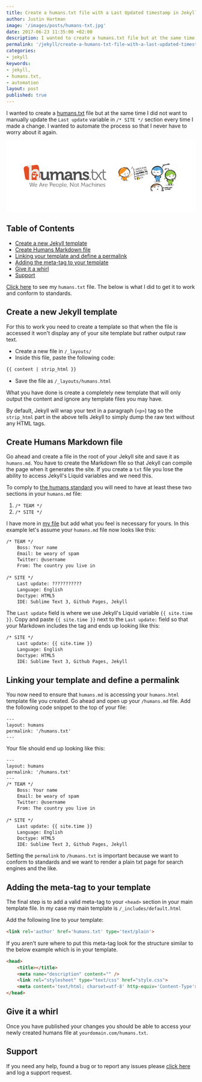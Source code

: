 ```yaml
---
title: Create a humans.txt file with a Last Updated timestamp in Jekyll
author: Justin Hartman
image: '/images/posts/humans-txt.jpg'
date: 2017-06-23 11:35:00 +02:00
description: I wanted to create a humans.txt file but at the same time I did not want to manually update the `Last update` variable in `/* SITE */` section every time I made a change. I wanted to automate the process so that I never have to worry about it again. 
permalink: '/jekyll/create-a-humans-txt-file-with-a-last-updated-timestamp-in-jekyll/'
categories:
- jekyll
keywords:
- jekyll,
- humans.txt,
- automation
layout: post
published: true
---
```

I wanted to create a [humans.txt][humans] file but at the same time I did not want to manually update the `Last update` variable in `/* SITE */` section every time I made a change. I wanted to automate the process so that I never have to worry about it again.

![Humans.txt][image]

## Table of Contents
<!-- MarkdownTOC -->

- [Create a new Jekyll template](#create-a-new-jekyll-template)
- [Create Humans Markdown file](#create-humans-markdown-file)
- [Linking your template and define a permalink](#linking-your-template-and-define-a-permalink)
- [Adding the meta-tag to your template](#adding-the-meta-tag-to-your-template)
- [Give it a whirl](#give-it-a-whirl)
- [Support](#support)

<!-- /MarkdownTOC -->

[Click here][my-humans] to see my `humans.txt` file. The below is what I did to get it to work and conform to standards.

## Create a new Jekyll template
For this to work you need to create a template so that when the file is accessed it won't display any of your site template but rather output raw text.

* Create a new file in `/_layouts/`
* Inside this file, paste the following code:
```html
{{ content | strip_html }}
```
* Save the file as `/_layouts/humans.html`

What you have done is create a completely new template that will only output the content and ignore any template files you may have. 

By default, Jekyll will wrap your text in a paragraph (`<p>`) tag so the `strip_html` part in the above tells Jekyll to simply dump the raw text without any HTML tags. 

## Create Humans Markdown file
Go ahead and create a file in the root of your Jekyll site and save it as `humans.md`. You have to create the Markdown file so that Jekyll can compile the page when it generates the site. If you create a `txt` file you lose the ability to access Jekyll's Liquid variables and we need this.

To comply to [the humans standard][standard] you will need to have at least these two sections in your `humans.md` file:
 1. `/* TEAM */`
 2. `/* SITE */`

I have more in [my file][my-humans] but add what you feel is necessary for yours. In this example let's assume your `humans.md` file now looks like this:
```
/* TEAM */
    Boss: Your name
    Email: be weary of spam
    Twitter: @username
    From: The country you live in

/* SITE */
    Last update: ???????????
    Language: English
    Doctype: HTML5
    IDE: Sublime Text 3, Github Pages, Jekyll
```
The `Last update` field is where we use Jekyll's Liquid variable `{{ site.time }}`. Copy and paste `{{ site.time }}` next to the `Last update:` field so that your Markdown includes the tag and ends up looking like this:
```
/* SITE */
    Last update: {{ site.time }}
    Language: English
    Doctype: HTML5
    IDE: Sublime Text 3, Github Pages, Jekyll
```

## Linking your template and define a permalink
You now need to ensure that `humans.md` is accessing your `humans.html` template file you created. Go ahead and open up your `/humans.md` file. Add the following code snippet to the top of your file:

```
---
layout: humans
permalink: '/humans.txt'
---
```
Your file should end up looking like this:

```
---
layout: humans
permalink: '/humans.txt'
---
/* TEAM */
    Boss: Your name
    Email: be weary of spam
    Twitter: @username
    From: The country you live in

/* SITE */
    Last update: {{ site.time }}
    Language: English
    Doctype: HTML5
    IDE: Sublime Text 3, Github Pages, Jekyll
```
Setting the `permalink` to `/humans.txt` is important because we want to conform to standards and we want to render a plain txt page for search engines and the like.

## Adding the meta-tag to your template
The final step is to add a valid meta-tag to your `<head>` section in your main template file. In my case my main template is `/_includes/default.html`

Add the following line to your template:
```html
<link rel='author' href='humans.txt' type='text/plain'>
```

If you aren't sure where to put this meta-tag look for the structure similar to the below example which is in your template.
```html
<head>
    <title></title>
    <meta name="description" content="" />
    <link rel="stylesheet" type="text/css" href="style.css">
    <meta content='text/html; charset=utf-8' http-equiv='Content-Type'>
</head>
```

## Give it a whirl 
Once you have published your changes you should be able to access your newly created humans file at `yourdomain.com/humans.txt`.

## Support
If you need any help, found a bug or to report any issues please [click here][support] and log a support request. 

[my-humans]: /humans.txt
[humans]: http://humanstxt.org
[standard]: http://humanstxt.org/Standard.html
[support]: https://github.com/justinhartman/howto/issues/new
[image]: /images/posts/humans-txt.jpg

